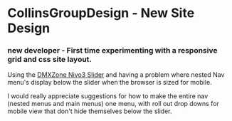 CollinsGroupDesign - New Site Design
==================

### new developer - First time experimenting with a responsive grid and css site layout.

Using the [DMXZone Nivo3 Slider](http://www.dmxzone.com/go/22859/dmxzone-nivo-slider-3/) and having a problem where nested Nav menu's display below the slider when the browser is sized for mobile.

I would really appreciate suggestions for how to make the entire nav (nested menus and main menus) one menu, with roll out drop downs for mobile view that don't hide themselves below the slider.




